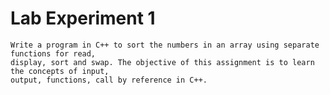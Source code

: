 # Lab Experiment 1
    Write a program in C++ to sort the numbers in an array using separate functions for read, 
    display, sort and swap. The objective of this assignment is to learn the concepts of input, 
    output, functions, call by reference in C++.
